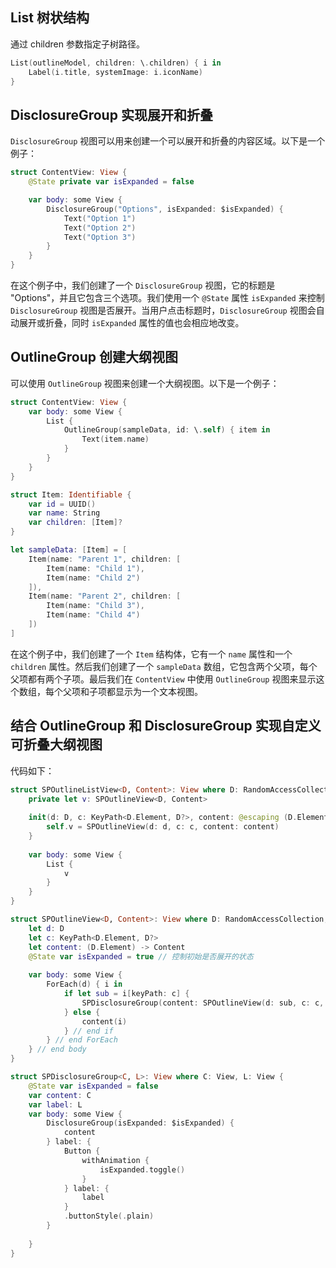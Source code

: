 
## List 树状结构

通过 children 参数指定子树路径。

```swift
List(outlineModel, children: \.children) { i in
    Label(i.title, systemImage: i.iconName)
}
```

## DisclosureGroup 实现展开和折叠

`DisclosureGroup` 视图可以用来创建一个可以展开和折叠的内容区域。以下是一个例子：

```swift
struct ContentView: View {
    @State private var isExpanded = false

    var body: some View {
        DisclosureGroup("Options", isExpanded: $isExpanded) {
            Text("Option 1")
            Text("Option 2")
            Text("Option 3")
        }
    }
}
```

在这个例子中，我们创建了一个 `DisclosureGroup` 视图，它的标题是 "Options"，并且它包含三个选项。我们使用一个 `@State` 属性 `isExpanded` 来控制 `DisclosureGroup` 视图是否展开。当用户点击标题时，`DisclosureGroup` 视图会自动展开或折叠，同时 `isExpanded` 属性的值也会相应地改变。

## OutlineGroup 创建大纲视图

可以使用 `OutlineGroup` 视图来创建一个大纲视图。以下是一个例子：

```swift
struct ContentView: View {
    var body: some View {
        List {
            OutlineGroup(sampleData, id: \.self) { item in
                Text(item.name)
            }
        }
    }
}

struct Item: Identifiable {
    var id = UUID()
    var name: String
    var children: [Item]?
}

let sampleData: [Item] = [
    Item(name: "Parent 1", children: [
        Item(name: "Child 1"),
        Item(name: "Child 2")
    ]),
    Item(name: "Parent 2", children: [
        Item(name: "Child 3"),
        Item(name: "Child 4")
    ])
]
```

在这个例子中，我们创建了一个 `Item` 结构体，它有一个 `name` 属性和一个 `children` 属性。然后我们创建了一个 `sampleData` 数组，它包含两个父项，每个父项都有两个子项。最后我们在 `ContentView` 中使用 `OutlineGroup` 视图来显示这个数组，每个父项和子项都显示为一个文本视图。


## 结合 OutlineGroup 和 DisclosureGroup 实现自定义可折叠大纲视图

代码如下：
```swift
struct SPOutlineListView<D, Content>: View where D: RandomAccessCollection, D.Element: Identifiable, Content: View {
    private let v: SPOutlineView<D, Content>
    
    init(d: D, c: KeyPath<D.Element, D?>, content: @escaping (D.Element) -> Content) {
        self.v = SPOutlineView(d: d, c: c, content: content)
    }
    
    var body: some View {
        List {
            v
        }
    }
}

struct SPOutlineView<D, Content>: View where D: RandomAccessCollection, D.Element: Identifiable, Content: View {
    let d: D
    let c: KeyPath<D.Element, D?>
    let content: (D.Element) -> Content
    @State var isExpanded = true // 控制初始是否展开的状态
    
    var body: some View {
        ForEach(d) { i in
            if let sub = i[keyPath: c] {
                SPDisclosureGroup(content: SPOutlineView(d: sub, c: c, content: content), label: content(i))
            } else {
                content(i)
            } // end if
        } // end ForEach
    } // end body
}

struct SPDisclosureGroup<C, L>: View where C: View, L: View {
    @State var isExpanded = false
    var content: C
    var label: L
    var body: some View {
        DisclosureGroup(isExpanded: $isExpanded) {
            content
        } label: {
            Button {
                withAnimation {
                    isExpanded.toggle()
                }
            } label: {
                label
            }
            .buttonStyle(.plain)
        }
        
    }
}
```
